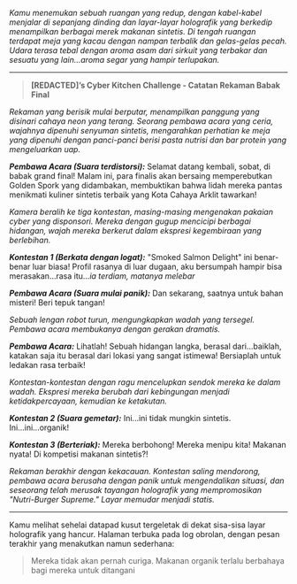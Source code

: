 _Kamu menemukan sebuah ruangan yang redup, dengan kabel-kabel menjalar di sepanjang dinding dan layar-layar holografik yang berkedip menampilkan berbagai merek makanan sintetis. Di tengah ruangan terdapat meja yang kacau dengan nampan terbalik dan gelas-gelas pecah. Udara terasa tebal dengan aroma asam dari sirkuit yang terbakar dan sesuatu yang lain...aroma segar yang hampir terlupakan._

---

> **[REDACTED]’s Cyber Kitchen Challenge - Catatan Rekaman Babak Final**

_Rekaman yang berisik mulai berputar, menampilkan panggung yang disinari cahaya neon yang terang. Seorang pembawa acara yang ceria, wajahnya dipenuhi senyuman sintetis, mengarahkan perhatian ke meja yang dipenuhi dengan panci-panci berisi pasta nutrisi dan bar protein yang mengeluarkan uap._

**_Pembawa Acara (Suara terdistorsi):_** Selamat datang kembali, sobat, di babak grand final! Malam ini, para finalis akan bersaing memperebutkan Golden Spork yang didambakan, membuktikan bahwa lidah mereka pantas menikmati kuliner sintetis terbaik yang Kota Cahaya Arklit tawarkan!

_Kamera beralih ke tiga kontestan, masing-masing mengenakan pakaian cyber yang disponsori. Mereka dengan gugup mencicipi berbagai hidangan, wajah mereka berkerut dalam ekspresi kegembiraan yang berlebihan._

**_Kontestan 1 (Berkata dengan logat):_** "Smoked Salmon Delight" ini benar-benar luar biasa! Profil rasanya di luar dugaan, aku bersumpah hampir bisa merasakan...rasa itu..._ia terdiam, matanya melebar_

**_Pembawa Acara (Suara mulai panik):_** Dan sekarang, saatnya untuk bahan misteri! Beri tepuk tangan!

_Sebuah lengan robot turun, mengungkapkan wadah yang tersegel. Pembawa acara membukanya dengan gerakan dramatis._

**_Pembawa Acara:_** Lihatlah! Sebuah hidangan langka, berasal dari...baiklah, katakan saja itu berasal dari lokasi yang sangat istimewa! Bersiaplah untuk ledakan rasa terbaik!

_Kontestan-kontestan dengan ragu mencelupkan sendok mereka ke dalam wadah. Ekspresi mereka berubah dari kebingungan menjadi ketidakpercayaan, kemudian ke ketakutan._

**_Kontestan 2 (Suara gemetar):_** Ini...ini tidak mungkin sintetis. Ini...ini...organik!

**_Kontestan 3 (Berteriak):_** Mereka berbohong! Mereka menipu kita! Makanan nyata! Di kompetisi makanan sintetis?!

_Rekaman berakhir dengan kekacauan. Kontestan saling mendorong, pembawa acara berusaha dengan panik untuk mengendalikan situasi, dan seseorang telah merusak tayangan holografik yang mempromosikan "Nutri-Burger Supreme." Layar memudar menjadi statis._

---

Kamu melihat sehelai datapad kusut tergeletak di dekat sisa-sisa layar holografik yang hancur. Halaman terbuka pada log obrolan, dengan pesan terakhir yang menakutkan namun sederhana:

> Mereka tidak akan pernah curiga. Makanan organik terlalu berbahaya bagi mereka untuk ditangani
